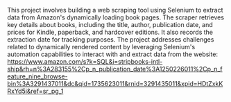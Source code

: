 This project involves building a web scraping tool using Selenium to extract data from Amazon's dynamically loading book pages. 
The scraper retrieves key details about books, including the title, author, publication date, and prices for Kindle, paperback, 
and hardcover editions. It also records the extraction date for tracking purposes. The project addresses challenges related to 
dynamically rendered content by leveraging Selenium's automation capabilities to interact with and extract data from the website:
https://www.amazon.com/s?k=SQL&i=stripbooks-intl-ship&rh=n%3A283155%2Cp_n_publication_date%3A1250226011%2Cp_n_feature_nine_browse-bin%3A3291437011&dc&qid=1735623011&rnid=3291435011&xpid=HDtZxkKRxYd5i&ref=sr_pg_1
